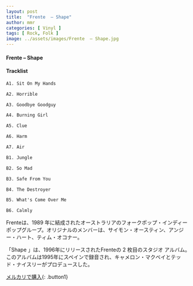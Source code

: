 ```yaml
---
layout: post
title:  "Frente  – Shape"
author: mmr
categories: [ Vinyl ]
tags: [ Rock, Folk ]
image: ../assets/images/Frente  – Shape.jpg
---
```


#### Frente  – Shape

#### Tracklist
```md
A1. Sit On My Hands

A2. Horrible

A3. Goodbye Goodguy

A4. Burning Girl

A5. Clue

A6. Harm

A7. Air

B1. Jungle

B2. So Mad

B3. Safe From You

B4. The Destroyer

B5. What's Come Over Me

B6. Calmly
```

Frenteは、1989 年に結成されたオーストラリアのフォークポップ・インディー ポップグループ。オリジナルのメンバーは、サイモン・オースティン、アンジー・ハート、ティム・オコナー。 

「Shape 」は、1996年にリリースされたFrenteの 2 枚目のスタジオ アルバム。 このアルバムは1995年にスペインで録音され、キャメロン・マクベイとテッド・ナイスリーがプロデュースした。


[メルカリで購入](https://jp.mercari.com/item/m67218117772){: .button1}

